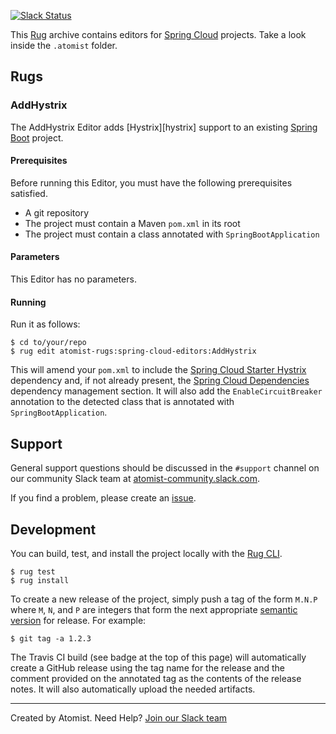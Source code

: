[![Slack Status](https://join.atomist.com/badge.svg)](https://join.atomist.com)

This [Rug](http://docs.atomist.com/) archive contains editors for [Spring Cloud][spring-cloud] projects.  Take a look inside the
`.atomist` folder.

[spring-cloud]: https://projects.spring.io/spring-cloud/

## Rugs

### AddHystrix

The AddHystrix Editor adds [Hystrix][hystrix] support to an existing [Spring Boot][spring-boot] project.

[spring-boot]: https://projects.spring.io/spring-boot/

#### Prerequisites

Before running this Editor, you must have the following prerequisites
satisfied.

*   A git repository
*   The project must contain a Maven `pom.xml` in its root
*   The project must contain a class annotated with `SpringBootApplication`

#### Parameters

This Editor has no parameters.

#### Running

Run it as follows:

```
$ cd to/your/repo
$ rug edit atomist-rugs:spring-cloud-editors:AddHystrix
```

This will amend your `pom.xml` to include the [Spring Cloud Starter Hystrix][spring-cloud-starter-hystrix] dependency and, if not already present, the [Spring Cloud Dependencies][spring-cloud-dependencies] dependency management section. It will also add the `EnableCircuitBreaker` annotation to the detected class that is annotated with `SpringBootApplication`.

[spring-cloud-starter-hystrix]: https://mvnrepository.com/artifact/org.springframework.cloud/spring-cloud-starter-hystrix
[spring-cloud-dependencies]: https://mvnrepository.com/artifact/org.springframework.cloud/spring-cloud-dependencies

## Support

General support questions should be discussed in the `#support`
channel on our community Slack team
at [atomist-community.slack.com](https://join.atomist.com).

If you find a problem, please create an [issue][].

[issue]: https://github.com/atomist-rugs/spring-boot-editors/issues

## Development

You can build, test, and install the project locally with
the [Rug CLI][cli].

[cli]: https://github.com/atomist/rug-cli

```
$ rug test
$ rug install
```

To create a new release of the project, simply push a tag of the form
`M.N.P` where `M`, `N`, and `P` are integers that form the next
appropriate [semantic version][semver] for release.  For example:

[semver]: http://semver.org

```
$ git tag -a 1.2.3
```

The Travis CI build (see badge at the top of this page) will
automatically create a GitHub release using the tag name for the
release and the comment provided on the annotated tag as the contents
of the release notes.  It will also automatically upload the needed
artifacts.

---
Created by Atomist. Need Help? <a href="https://join.atomist.com/">Join our Slack team</a>
